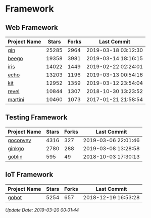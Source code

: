 # Framework

## Web Framework

| Project Name | Stars | Forks | Last Commit |
| ------------ | ----- | ----- | ----------- |
| [gin](https://github.com/gin-gonic/gin) | 25285 | 2964 | 2019-03-18 03:12:30 |
| [beego](https://github.com/astaxie/beego) | 19358 | 3981 | 2019-03-14 18:16:15 |
| [iris](https://github.com/kataras/iris) | 14022 | 1449 | 2019-02-22 02:24:01 |
| [echo](https://github.com/labstack/echo) | 13203 | 1196 | 2019-03-13 00:54:16 |
| [kit](https://github.com/go-kit/kit) | 12952 | 1359 | 2019-03-12 23:54:04 |
| [revel](https://github.com/revel/revel) | 10844 | 1307 | 2018-10-30 13:23:52 |
| [martini](https://github.com/go-martini/martini) | 10460 | 1073 | 2017-01-21 21:58:54 |

## Testing Framework

| Project Name | Stars | Forks | Last Commit |
| ------------ | ----- | ----- | ----------- |
| [goconvey](https://github.com/smartystreets/goconvey) | 4316 | 327 | 2019-03-06 22:01:46 |
| [ginkgo](https://github.com/onsi/ginkgo) | 2780 | 288 | 2019-03-08 13:28:58 |
| [goblin](https://github.com/franela/goblin) | 595 | 49 | 2018-10-03 17:30:13 |

## IoT Framework

| Project Name | Stars | Forks | Last Commit |
| ------------ | ----- | ----- | ----------- |
| [gobot](https://github.com/hybridgroup/gobot) | 5254 | 657 | 2018-12-19 16:53:28 |

*Update Date: 2019-03-20 00:01:44*